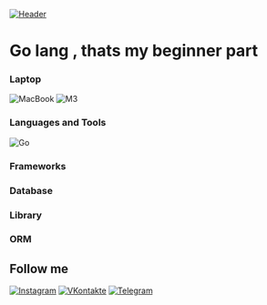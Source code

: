 [![Header](https://github.com/NeVajnoKak/beginner-aspNetCore/blob/main/assets/img/header.png)](https://www.youtube.com/watch?v=HLHJFICvytI)


# Go lang , thats my beginner part

### Laptop
![MacBook](https://img.shields.io/badge/Macbook-01060D?style=for-the-badge&logo=Apple&logoColor=#000000)
![M3](https://img.shields.io/badge/M3&nbsp;Pro-01060D?style=for-the-badge)

### Languages and Tools


![Go](https://img.shields.io/badge/Go-01060D?style=for-the-badge&logo=go)



### Frameworks

<!-- ![ASP Net Core](https://img.shields.io/badge/ASP&nbsp;Net&nbsp;Core-01060D?style=for-the-badge&logo=dotnet)
![Vue](https://img.shields.io/badge/Vue-01060D?style=for-the-badge&logo=vuedotjs) -->


### Database

<!-- ![MySql](https://img.shields.io/badge/MySql-01060D?style=for-the-badge&logo=mysql) -->

### Library

<!-- ![Vuex](https://img.shields.io/badge/Vuex-01060D?style=for-the-badge) -->

### ORM

<!-- ![EntityFramework](https://img.shields.io/badge/Entity&nbsp;Framework-01060D?style=for-the-badge) -->

## Follow me

[![Instagram](https://img.shields.io/badge/Instagram-01060D?style=for-the-badge&logo=instagram&logoColor=FF66FF)](https://www.instagram.com/massainovvv/)
[![VKontakte](https://img.shields.io/badge/VKontakte-01060D?style=for-the-badge&logo=VK&logoColor=0D47A1)](https://vk.com/mierko)
[![Telegram](https://img.shields.io/badge/Telegram-01060D?style=for-the-badge&logo=Telegram&logoColor=80DEEA)](https://t.me/erkeeeeeeeeeeeeeeeeeeee)